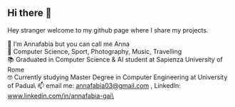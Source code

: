 ## Hi there 👋

Hey stranger welcome to my github page where I share my projects. 

👋 I’m Annafabia but you can call me Anna\
👀 Computer Science, Sport, Photography, Music, Travelling\
📚 Graduated in Computer Science & AI student at Sapienza University of Rome\
🤓 Currently studying Master Degree in Computer Engineering at University of Padua\ 
📫 email me: annafabia03@gmail.com , Linkedln: www.linkedin.com/in/annafabia-gai\

